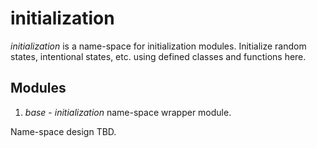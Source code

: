 # initialization
*initialization* is a name-space for initialization modules. Initialize random
states, intentional states, etc. using defined classes and functions here.

## Modules
1. *base* - *initialization* name-space wrapper module.


Name-space design TBD.
